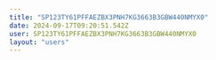```yaml
---
title: "SP123TY61PFFAEZBX3PNH7KG3663B3GBW440NMYX0"
date: 2024-09-17T09:20:51.542Z
user: SP123TY61PFFAEZBX3PNH7KG3663B3GBW440NMYX0
layout: "users"
---
```

    
